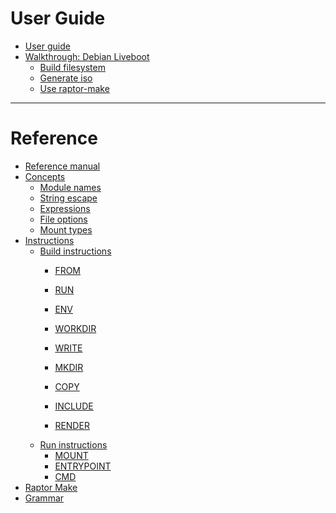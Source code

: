 #

# User Guide
- [User guide](user-guide.md)
- [Walkthrough: Debian Liveboot](walkthrough/debian/index.md)
  - [Build filesystem](walkthrough/debian/build.md)
  - [Generate iso](walkthrough/debian/iso.md)
  - [Use raptor-make](walkthrough/debian/make.md)
---

# Reference

- [Reference manual](reference-manual.md)
- [Concepts]()
  - [Module names](module-name.md)
  - [String escape](string-escape.md)
  - [Expressions](expressions.md)
  - [File options](file-options.md)
  - [Mount types](mount-types.md)
- [Instructions](syntax.md)
  - [Build instructions]()
    - [FROM](inst/from.md)
    - [RUN](inst/run.md)
    - [ENV](inst/env.md)
    - [WORKDIR](inst/workdir.md)

    - [WRITE](inst/write.md)
    - [MKDIR](inst/mkdir.md)
    - [COPY](inst/copy.md)

    - [INCLUDE](inst/include.md)
    - [RENDER](inst/render.md)
  - [Run instructions]()
    - [MOUNT](inst/mount.md)
    - [ENTRYPOINT](inst/entrypoint.md)
    - [CMD](inst/cmd.md)
- [Raptor Make](make.md)
- [Grammar](grammar.md)
